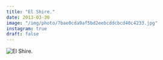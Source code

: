 ```yaml
---
title: "El Shire."
date: 2013-03-30
image: "/img/photo/7bae0cda9af5bd2eebcddcbcd40c4233.jpg"
instagram: true
draft: false
---
```


![El Shire.](/img/photo/7bae0cda9af5bd2eebcddcbcd40c4233.jpg)

